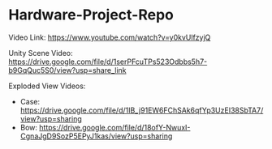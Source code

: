 # Hardware-Project-Repo 

Video Link: https://www.youtube.com/watch?v=y0kvUlfzyjQ

Unity Scene Video: https://drive.google.com/file/d/1serPFcuTPs523Odbbs5h7-b9GqQuc5S0/view?usp=share_link

Exploded View Videos:
- Case: https://drive.google.com/file/d/1IB_j91EW6FChSAk6qfYp3UzEI38SbTA7/view?usp=sharing
- Bow: https://drive.google.com/file/d/18ofY-NwuxI-CgnaJgD9SozP5EPyJ1kas/view?usp=sharing
